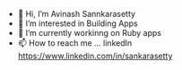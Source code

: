 - 👋 Hi, I’m Avinash Sannkarasetty
- 👀 I’m interested in Building Apps
- 🌱 I’m currently workinng on Ruby apps
- 📫 How to reach me ... linkedIn https://www.linkedin.com/in/sankarasetty

<!---
achernar72/achernar72 is a ✨ special ✨ repository because its `README.md` (this file) appears on your GitHub profile.
You can click the Preview link to take a look at your changes.
--->
